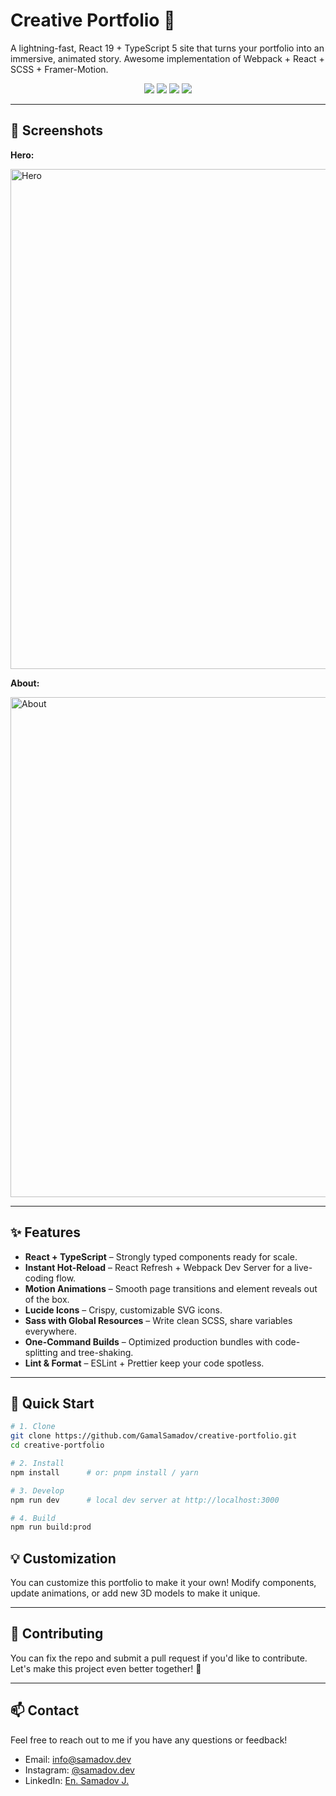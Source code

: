 # Creative Portfolio 🚀  
A lightning-fast, React 19 + TypeScript 5 site that turns your portfolio into an immersive, animated story. Awesome implementation of Webpack + React + SCSS + Framer-Motion.

<p align="center">
  <img src="https://img.shields.io/badge/React-19-blue.svg" />
  <img src="https://img.shields.io/badge/TypeScript-5.8-blue.svg" />
  <img src="https://img.shields.io/badge/Webpack-5.99-blue.svg" />
  <img src="https://img.shields.io/badge/License-ISC-green.svg" />
</p>

---

## 📸 Screenshots

**Hero:**

<img src="https://github.com/GamalSamadov/creative-portfolio/tree/main/screenshots/hero.png" alt="Hero" width="800" />

**About:**

<img src="https://github.com/GamalSamadov/creative-portfolio/tree/main/screenshots/about.png" alt="About" width="800" />

---

## ✨ Features

- **React + TypeScript** – Strongly typed components ready for scale.  
- **Instant Hot-Reload** – React Refresh + Webpack Dev Server for a live-coding flow.  
- **Motion Animations** – Smooth page transitions and element reveals out of the box.  
- **Lucide Icons** – Crispy, customizable SVG icons.  
- **Sass with Global Resources** – Write clean SCSS, share variables everywhere.  
- **One-Command Builds** – Optimized production bundles with code-splitting and tree-shaking.  
- **Lint & Format** – ESLint + Prettier keep your code spotless.

---

## 🚀 Quick Start

```bash
# 1. Clone
git clone https://github.com/GamalSamadov/creative-portfolio.git
cd creative-portfolio

# 2. Install
npm install      # or: pnpm install / yarn

# 3. Develop
npm run dev      # local dev server at http://localhost:3000

# 4. Build
npm run build:prod
```

## 💡 Customization

You can customize this portfolio to make it your own! Modify components, update animations, or add new 3D models to make it unique.

---

## 🤝 Contributing

You can fix the repo and submit a pull request if you'd like to contribute. Let's make this project even better together! 🌟

---

## 📫 Contact

Feel free to reach out to me if you have any questions or feedback!

- Email: info@samadov.dev
- Instagram: [@samadov.dev](https://www.instagram.com/janob.dev/)
- LinkedIn: [En. Samadov J.](https://linkedin.com/in/gamalsamadov)
